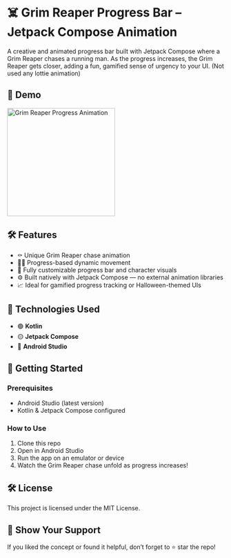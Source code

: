 # ☠️ Grim Reaper Progress Bar – Jetpack Compose Animation

A creative and animated progress bar built with Jetpack Compose where a Grim Reaper chases a running man. As the progress increases, the Grim Reaper gets closer, adding a fun, gamified sense of urgency to your UI. (Not used any lottie animation)

## 📸 Demo  

<img src="https://github.com/user-attachments/assets/388e08eb-8816-4541-89b9-44dcb128af90" alt="Grim Reaper Progress Animation" width="250">

## 🛠️ Features  

- ⚰️ Unique Grim Reaper chase animation  
- 🏃‍♂️ Progress-based dynamic movement  
- 🎨 Fully customizable progress bar and character visuals  
- ⚙️ Built natively with Jetpack Compose — no external animation libraries  
- 📈 Ideal for gamified progress tracking or Halloween-themed UIs

## 📌 Technologies Used  
- 🟢 **Kotlin**  
- 🟡 **Jetpack Compose**  
- 🔵 **Android Studio**

## 🚀 Getting Started  

### Prerequisites  
- Android Studio (latest version)  
- Kotlin & Jetpack Compose configured

### How to Use  
1. Clone this repo  
2. Open in Android Studio  
3. Run the app on an emulator or device  
4. Watch the Grim Reaper chase unfold as progress increases!  

## 🛠️ License

This project is licensed under the MIT License.

## 🌟 Show Your Support

If you liked the concept or found it helpful, don’t forget to ⭐ star the repo!

